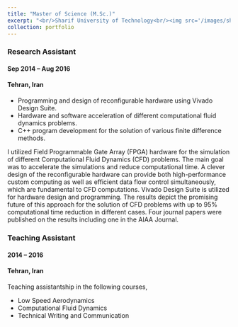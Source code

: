 ```yaml
---
title: "Master of Science (M.Sc.)"
excerpt: "<br/>Sharif University of Technology<br/><img src='/images/sharif-logo.png'>"
collection: portfolio
---
```


### Research Assistant
#### Sep 2014 – Aug 2016
#### Tehran, Iran

- Programming and design of reconfigurable hardware using Vivado Design Suite.
- Hardware and software acceleration of different computational fluid dynamics problems.
- C++ program development for the solution of various finite difference methods.

I utilized Field Programmable Gate Array (FPGA) hardware for the simulation of different Computational Fluid Dynamics (CFD) problems. The main goal was to accelerate the simulations and reduce computational time. A clever design of the reconfigurable hardware can provide both high-performance custom computing as well as efficient data flow control simultaneously, which are fundamental to CFD computations. Vivado Design Suite is utilized for hardware design and programming. The results depict the promising future of this approach for the solution of CFD problems with up to 95% computational time reduction in different cases. Four journal papers were published on the results including one in the AIAA Journal.

### Teaching Assistant
#### 2014 – 2016
#### Tehran, Iran

Teaching assistantship in the following courses,
- Low Speed Aerodynamics
- Computational Fluid Dynamics
- Technical Writing and Communication
